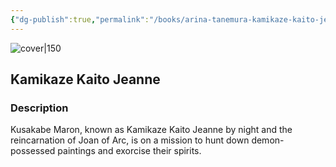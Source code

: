 ```yaml
---
{"dg-publish":true,"permalink":"/books/arina-tanemura-kamikaze-kaito-jeanne-vol-1/","title":"\"Kamikaze Kaito Jeanne\"","tags":["Fantasy","manga"]}
---
```




![cover|150](https://cdn.thestorygraph.com/vgf9n79zdfnvcoz2wqks7fm4jean)

## Kamikaze Kaito Jeanne

### Description

Kusakabe Maron, known as Kamikaze Kaito Jeanne by night and the reincarnation of Joan of Arc, is on a mission to hunt down demon-possessed paintings and exorcise their spirits.
```